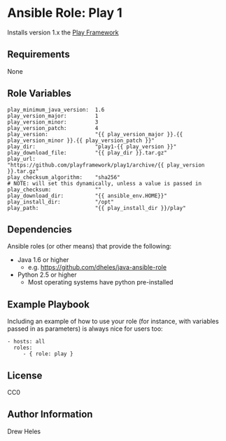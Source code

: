 Ansible Role: Play 1
=========

Installs version 1.x the [Play Framework](https://playframework.com/)


Requirements
------------

None


Role Variables
--------------

    play_minimum_java_version:  1.6
    play_version_major:         1
    play_version_minor:         3
    play_version_patch:         4
    play_version:               "{{ play_version_major }}.{{ play_version_minor }}.{{ play_version_patch }}"
    play_dir:                   "play1-{{ play_version }}"
    play_download_file:         "{{ play_dir }}.tar.gz"
    play_url:                   "https://github.com/playframework/play1/archive/{{ play_version }}.tar.gz"
    play_checksum_algorithm:    "sha256"
    # NOTE: will set this dynamically, unless a value is passed in
    play_checksum:              ""
    play_download_dir:          "{{ ansible_env.HOME}}"
    play_install_dir:           "/opt"
    play_path:                  "{{ play_install_dir }}/play"


Dependencies
------------

Ansible roles (or other means) that provide the following:
  - Java 1.6 or higher
    - e.g. https://github.com/dheles/java-ansible-role
  - Python 2.5 or higher
    - Most operating systems have python pre-installed


Example Playbook
----------------

Including an example of how to use your role (for instance, with variables passed in as parameters) is always nice for users too:

    - hosts: all
      roles:
         - { role: play }


License
-------

CC0


Author Information
------------------

Drew Heles
